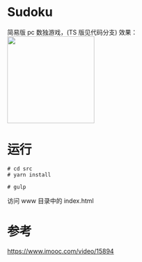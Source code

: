 # Sudoku
简易版 pc 数独游戏，(TS 版见代码分支)
效果：
<img src="https://img-blog.csdnimg.cn/20190207112308257.png" width=200 style="display: block;">

# 运行
```
# cd src
# yarn install

# gulp
```

访问 www 目录中的 index.html

# 参考
https://www.imooc.com/video/15894
